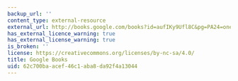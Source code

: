 ```yaml
---
backup_url: ''
content_type: external-resource
external_url: http://books.google.com/books?id=aufIKy9Ufl8C&pg=PA24=onepage
has_external_licence_warning: true
has_external_license_warning: true
is_broken: ''
license: https://creativecommons.org/licenses/by-nc-sa/4.0/
title: Google Books
uid: 62c700ba-acef-46c1-aba8-da92f4a13044
---
```

